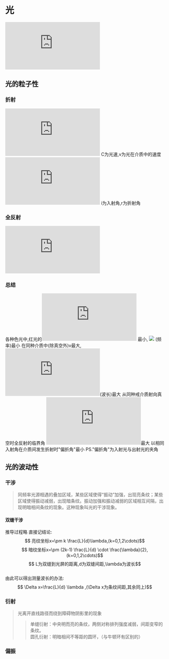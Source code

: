 # 光
![](http://latex.codecogs.com/gif.latex?C%3D3%5Ctimes10%5E8m/s)

## 光的粒子性

### 折射
![](http://latex.codecogs.com/gif.latex?n%20%3D%20%5Cfrac%7BC%7D%7Bv%7D) C为光速,v为光在介质中的速度
![](http://latex.codecogs.com/gif.latex?n%20%3D%20%5Cfrac%7B%5Csin%20i%7D%7B%5Csin%20r%7D) i为入射角,r为折射角

### 全反射
![](http://latex.codecogs.com/gif.latex?n%20%3D%20%5Cfrac%7B1%7D%7B%5Csin%20C_%7B0%7D%7D)

### 总结
各种色光中,红光的![](http://latex.codecogs.com/gif.latex?n) 最小, ![](http://latex.codecogs.com/gif.download?%5Cnu) (频率)最小
在同种介质中(除真空外)v最大, ![](http://latex.codecogs.com/gif.latex?%5Clambda)(波长)最大
从同种戒介质射向真空时全反射的临界角 ![](http://latex.codecogs.com/gif.latex?C_%7B0%7D)最大
以相同入射角在介质间发生折射时"偏折角"最小
PS."偏折角"为入射光与出射光的夹角


## 光的波动性

### 干涉
> 同频率光源相遇的叠加区域，某些区域使得“振动”加强，出现亮条纹；某些区域使得振动减弱，出现暗条纹。振动加强和振动减弱的区域相互间隔，出现明暗相间条纹的现象。这种现象叫光的干涉现象。 

#### 双缝干涉

推导过程略 直接记结论:
$$ 亮纹坐标x=\pm k \frac{L}{d}\lambda,(k=0,1,2\cdots)$$
$$ 暗纹坐标x=\pm (2k-1) \frac{L}{d} \cdot \frac{\lambda}{2},(k=0,1,2\cdots)$$
$$ L为双缝到光屏的距离,d为双缝间距,\lambda为波长$$
\
由此可以得出测量波长的办法:
$$ \Delta x=\frac{L}{d} \lambda ,(\Delta x为条纹间距,其余同上)$$


### 衍射
> 光离开直线路径而绕到障碍物阴影里的现象
>> 单缝衍射：中央明而亮的条纹，两侧对称排列强度减弱，间距变窄的条纹。\
>> 圆孔衍射：明暗相间不等距的圆环，（与牛顿环有区别的）

### 偏振
